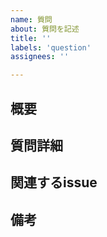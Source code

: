 ```yaml
---
name: 質問
about: 質問を記述
title: ''
labels: 'question'
assignees: ''

---
```


## 概要

## 質問詳細

## 関連するissue

## 備考
